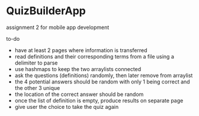 # QuizBuilderApp
assignment 2 for mobile app development

to-do
* have at least 2 pages where information is transferred 
* read definitions and their corresponding terms from a file using a delimiter to parse
* use hashmaps to keep the two arraylists connected
* ask the questions (definitions) randomly, then later remove from arraylist
* the 4 potential answers should be random with only 1 being correct and the other 3 unique
* the location of the correct answer should be random
* once the list of definition is empty, produce results on separate page
* give user the choice to take the quiz again
